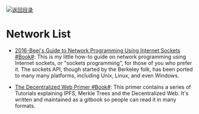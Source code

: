 [![返回目录](https://user-images.githubusercontent.com/5803001/38079637-ff0abcf0-3371-11e8-9b76-ad651620afc7.jpg)](https://github.com/wx-chevalier/Awesome-Lists) 

# Network List

* [2016-Beej's Guide to Network Programming Using Internet Sockets #Book#](http://beej.us/guide/bgnet/): This is my little how-to guide on network programming using Internet sockets, or "sockets programming", for those of you who prefer it. The sockets API, though started by the Berkeley folk, has been ported to many many platforms, including Unix, Linux, and even Windows.

* [The Decentralized Web Primer #Book#](https://parg.co/U3D): This primer contains a series of Tutorials explaining IPFS, Merkle Trees and the Decentralized Web. It's written and maintained as a gitbook so people can read it in many formats.
